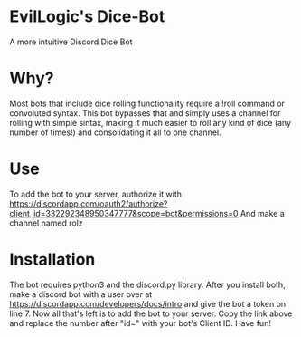 # EvilLogic's Dice-Bot
A more intuitive Discord Dice Bot

# Why?
Most bots that include dice rolling functionality require a !roll command or convoluted syntax. This bot bypasses that and simply uses a channel for rolling with simple sintax, making it much easier to roll any kind of dice (any number of times!) and consolidating it all to one channel.

# Use
To add the bot to your server, authorize it with
https://discordapp.com/oauth2/authorize?client_id=332292348950347777&scope=bot&permissions=0
And make a channel named rolz

# Installation
The bot requires python3 and the discord.py library.
After you install both, make a discord bot with a user over at
https://discordapp.com/developers/docs/intro
and give the bot a token on line 7.
Now all that's left is to add the bot to your server. Copy the link above and replace the number after "id=" with your bot's Client ID.
Have fun!
